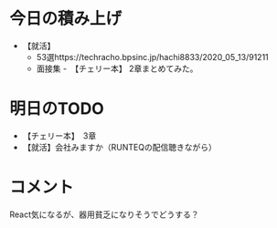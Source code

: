 # 今日の積み上げ
- 【就活】
  - 53選https://techracho.bpsinc.jp/hachi8833/2020_05_13/91211
  - 面接集
-　【チェリー本】 2章まとめてみた。
# 明日のTODO
- 【チェリー本】　3章
- 【就活】会社みますか（RUNTEQの配信聴きながら）
# コメント
React気になるが、器用貧乏になりそうでどうする？
